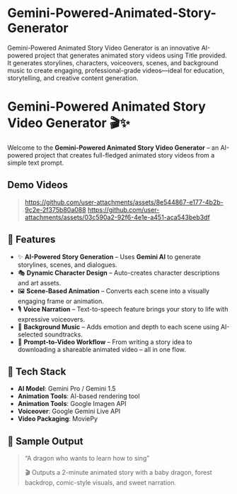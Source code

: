 # Gemini-Powered-Animated-Story-Generator
Gemini-Powered Animated Story Video Generator is an innovative AI-powered project that generates animated story videos using Title provided. It generates storylines, characters, voiceovers, scenes, and background music to create engaging, professional-grade videos—ideal for education, storytelling, and creative content generation.
 
# Gemini-Powered Animated Story Video Generator 🎬✨

Welcome to the **Gemini-Powered Animated Story Video Generator** – an AI-powered project that creates full-fledged animated story videos from a simple text prompt.

## Demo Videos

> https://github.com/user-attachments/assets/8e544867-e177-4b2b-9c2e-2f375b80a088
> https://github.com/user-attachments/assets/03c590a2-92f6-4e1e-a451-aca543beb3df
> 
## 🚀 Features

- ✨ **AI-Powered Story Generation** – Uses **Gemini AI** to generate storylines, scenes, and dialogues.
- 🎭 **Dynamic Character Design** – Auto-creates character descriptions and art assets.
- 🖼️ **Scene-Based Animation** – Converts each scene into a visually engaging frame or animation.
- 🎙️ **Voice Narration** – Text-to-speech feature brings your story to life with expressive voiceovers.
- 🎵 **Background Music** – Adds emotion and depth to each scene using AI-selected soundtracks.
- 🧠 **Prompt-to-Video Workflow** – From writing a story idea to downloading a shareable animated video – all in one flow.

## 🧠 Tech Stack

- **AI Model**: Gemini Pro / Gemini 1.5
- **Animation Tools**: AI-based rendering tool
- **Animation Tools**: Google Imagen API
- **Voiceover**: Google Gemini Live API
- **Video Packaging**: MoviePy

## 📸 Sample Output

> “A dragon who wants to learn how to sing”
> 
> 🎬 Outputs a 2-minute animated story with a baby dragon, forest backdrop, comic-style visuals, and sweet narration.
